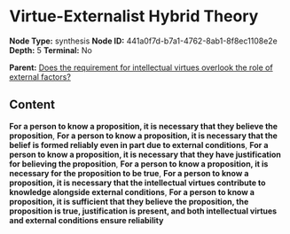 # Virtue-Externalist Hybrid Theory

**Node Type:** synthesis
**Node ID:** 441a0f7d-b7a1-4762-8ab1-8f8ec1108e2e
**Depth:** 5
**Terminal:** No

**Parent:** [Does the requirement for intellectual virtues overlook the role of external factors?](does-the-requirement-for-intellectual-virtues-overlook-the-role-of-external-factors-antithesis-77684a79-f249-4e44-9f15-097ed6109eca.md)

## Content

**For a person to know a proposition, it is necessary that they believe the proposition**, **For a person to know a proposition, it is necessary that the belief is formed reliably even in part due to external conditions**, **For a person to know a proposition, it is necessary that they have justification for believing the proposition**, **For a person to know a proposition, it is necessary for the proposition to be true**, **For a person to know a proposition, it is necessary that the intellectual virtues contribute to knowledge alongside external conditions**, **For a person to know a proposition, it is sufficient that they believe the proposition, the proposition is true, justification is present, and both intellectual virtues and external conditions ensure reliability**
